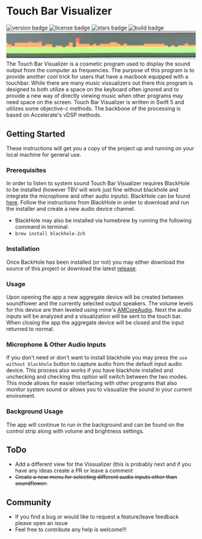 # Touch Bar Visualizer
![version badge](https://img.shields.io/github/v/release/supersimple33/Touch-Bar-Visualizer)
![license badge](https://img.shields.io/github/license/supersimple33/Touch-Bar-Visualizer)
![stars badge](https://img.shields.io/github/stars/supersimple33/Touch-Bar-Visualizer)
![build badge](https://img.shields.io/circleci/build/github/supersimple33/Touch-Bar-Visualizer/master)
![The program in action](visual.png)
The Touch Bar Visualizer is a cosmetic program used to display the sound output from the computer as frequencies. The purpose of this program is to provide another cool trick for users that have a macbook equipped with a touchbar. While there are many music vissualizers out there this program is designed to both utilize a space on the keyboard often ignored and to provide a new way of directly viewing music when other programs may need space on the screen. Touch Bar Visualizer is written in Swift 5 and utilizes some objective-c methods. The backbone of the processing is based on Accelerate's vDSP methods. 

## Getting Started
These instructions will get you a copy of the project up and running on your local machine for general use.
### Prerequisites
In order to listen to system sound Touch Bar Visualizer requires BlackHole to be installed (however TBV will work just fine without blackhole and integrate the microphone and other audio inputs). BlackHole can be found [here](https://github.com/ExistentialAudio/BlackHole). Follow the instructions from BlackHole in order to download and run the installer and create a new audio device channel. 
- BlackHole may also be installed via homebrew by running the following command in terminal: 
- `brew install blackhole-2ch`
### Installation
Once BackHole has been installed (or not) you may either download the source of this project or download the latest [release](https://github.com/supersimple33/Touch-Bar-Visualizer/releases).
### Usage
Upon opening the app a new aggregate device will be created between soundflower and the currently selected output speakers. The volume levels for this device are then leveled using rnine's [AMCoreAudio](https://github.com/rnine/AMCoreAudio). Next the audio inputs will be analyzed and a visualization will be sent to the touch bar. When closing the app the aggregate device will be closed and the input returned to normal.
### Microphone & Other Audio Inputs
If you don't need or don't want to install blackhole you may press the `use without blackhole` button to capture audio from the default input audio device. This process also works if you have blackhole installed and unchecking and checking this option will switch between the two modes. This mode allows for easier interfacing with other programs that also monitor system sound or allows you to vissualize the sound in your current enviroment. 
### Background Usage
The app will continue to run in the background and can be found on the control strip along with volume and brightness settings. 

## ToDo
- Add a different view for the Vissualizer (this is probably next and if you have any ideas create a PR or leave a comment
- ~~Create a new menu for selecting different audio inputs other than soundflower.~~
## Community
- If you find a bug or would like to request a feature/leave feedback please open an issue
- Feel free to contribute any help is welcome!!!
